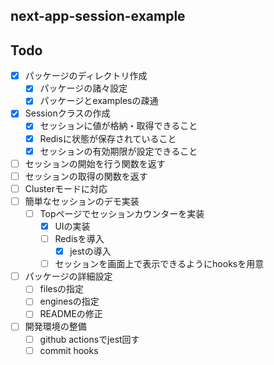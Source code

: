 ## next-app-session-example

## Todo

- [x] パッケージのディレクトリ作成
  - [x] パッケージの諸々設定
  - [x] パッケージとexamplesの疎通
- [x] Sessionクラスの作成
  - [x] セッションに値が格納・取得できること
  - [x] Redisに状態が保存されていること
  - [x] セッションの有効期限が設定できること
- [ ] セッションの開始を行う関数を返す
- [ ] セッションの取得の関数を返す
- [ ] Clusterモードに対応
- [ ] 簡単なセッションのデモ実装
  - [ ] Topページでセッションカウンターを実装
    - [x] UIの実装
    - [ ] Redisを導入
      - [x] jestの導入
    - [ ] セッションを画面上で表示できるようにhooksを用意
- [ ] パッケージの詳細設定
  - [ ] filesの指定
  - [ ] enginesの指定
  - [ ] READMEの修正
- [ ] 開発環境の整備
  - [ ] github actionsでjest回す
  - [ ] commit hooks

